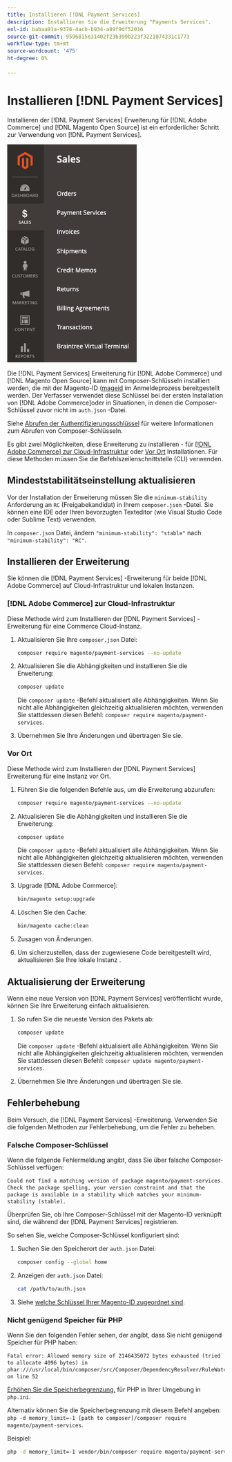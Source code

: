 ```yaml
---
title: Installieren [!DNL Payment Services]
description: Installieren Sie die Erweiterung "Payments Services".
exl-id: babaa91a-9376-4acb-b934-a89f9df52016
source-git-commit: 9596815e31402f23b399b223f3221074331c1773
workflow-type: tm+mt
source-wordcount: '475'
ht-degree: 0%

---
```


# Installieren [!DNL Payment Services]

Installieren der [!DNL Payment Services] Erweiterung für [!DNL Adobe Commerce] und [!DNL Magento Open Source] ist ein erforderlicher Schritt zur Verwendung von [!DNL Payment Services].

![[!DNL Payment Services] Admin-Ansicht der Erweiterung](assets/admin-view.png)

Die [!DNL Payment Services] Erweiterung für [!DNL Adobe Commerce] und [!DNL Magento Open Source] kann mit Composer-Schlüsseln installiert werden, die mit der Magento-ID ([mageid](https://devdocs.magento.com/marketplace/sellers/profile-personal.html#field-descriptions) im Anmeldeprozess bereitgestellt werden. Der Verfasser verwendet diese Schlüssel bei der ersten Installation von [!DNL Adobe Commerce]oder in Situationen, in denen die Composer-Schlüssel zuvor nicht im `auth.json` -Datei.

Siehe [Abrufen der Authentifizierungsschlüssel](https://devdocs.magento.com/guides/v2.4/install-gde/prereq/connect-auth.html) für weitere Informationen zum Abrufen von Composer-Schlüsseln.

Es gibt zwei Möglichkeiten, diese Erweiterung zu installieren - für [[!DNL Adobe Commerce] zur Cloud-Infrastruktur](install.md#adobe-commerce-on-cloud-infrastructure) oder [Vor Ort](install.md#on-premises) Installationen. Für diese Methoden müssen Sie die Befehlszeilenschnittstelle (CLI) verwenden.

## Mindeststabilitätseinstellung aktualisieren

Vor der Installation der Erweiterung müssen Sie die `minimum-stability` Anforderung an `RC` (Freigabekandidat) in Ihrem `composer.json` -Datei. Sie können eine IDE oder Ihren bevorzugten Texteditor (wie Visual Studio Code oder Sublime Text) verwenden.

In `composer.json` Datei, ändern `"minimum-stability": "stable"` nach `"minimum-stability": "RC"`.

## Installieren der Erweiterung

Sie können die [!DNL Payment Services] -Erweiterung für beide [!DNL Adobe Commerce] auf Cloud-Infrastruktur und lokalen Instanzen.

### [!DNL Adobe Commerce] zur Cloud-Infrastruktur

Diese Methode wird zum Installieren der [!DNL Payment Services] -Erweiterung für eine Commerce Cloud-Instanz.

1. Aktualisieren Sie Ihre `composer.json` Datei:

   ```bash
   composer require magento/payment-services --no-update
   ```

1. Aktualisieren Sie die Abhängigkeiten und installieren Sie die Erweiterung:

   ```bash
   composer update
   ```

   Die `composer update` -Befehl aktualisiert alle Abhängigkeiten. Wenn Sie nicht alle Abhängigkeiten gleichzeitig aktualisieren möchten, verwenden Sie stattdessen diesen Befehl: `composer require magento/payment-services`.

1. Übernehmen Sie Ihre Änderungen und übertragen Sie sie.

### Vor Ort

Diese Methode wird zum Installieren der [!DNL Payment Services] Erweiterung für eine Instanz vor Ort.

1. Führen Sie die folgenden Befehle aus, um die Erweiterung abzurufen:

   ```bash
   composer require magento/payment-services --no-update
   ```

1. Aktualisieren Sie die Abhängigkeiten und installieren Sie die Erweiterung:

   ```bash
   composer update
   ```

   Die `composer update` -Befehl aktualisiert alle Abhängigkeiten. Wenn Sie nicht alle Abhängigkeiten gleichzeitig aktualisieren möchten, verwenden Sie stattdessen diesen Befehl: `composer require magento/payment-services`.

1. Upgrade [!DNL Adobe Commerce]:

   ```bash
   bin/magento setup:upgrade
   ```

1. Löschen Sie den Cache:

   ```bash
   bin/magento cache:clean
   ```

1. Zusagen von Änderungen.
1. Um sicherzustellen, dass der zugewiesene Code bereitgestellt wird, aktualisieren Sie Ihre lokale Instanz .

## Aktualisierung der Erweiterung

Wenn eine neue Version von [!DNL Payment Services] veröffentlicht wurde, können Sie Ihre Erweiterung einfach aktualisieren.

1. So rufen Sie die neueste Version des Pakets ab:

   ```bash
   composer update
   ```

   Die `composer update` -Befehl aktualisiert alle Abhängigkeiten. Wenn Sie nicht alle Abhängigkeiten gleichzeitig aktualisieren möchten, verwenden Sie stattdessen diesen Befehl: `composer update magento/payment-services`.

1. Übernehmen Sie Ihre Änderungen und übertragen Sie sie.

## Fehlerbehebung

Beim Versuch, die [!DNL Payment Services] -Erweiterung. Verwenden Sie die folgenden Methoden zur Fehlerbehebung, um die Fehler zu beheben.

### Falsche Composer-Schlüssel

Wenn die folgende Fehlermeldung angibt, dass Sie über falsche Composer-Schlüssel verfügen:

```terminal
Could not find a matching version of package magento/payment-services. Check the package spelling, your version constraint and that the package is available in a stability which matches your minimum-stability (stable).
```

Überprüfen Sie, ob Ihre Composer-Schlüssel mit der Magento-ID verknüpft sind, die während der [!DNL Payment Services] registrieren.

So sehen Sie, welche Composer-Schlüssel konfiguriert sind:

1. Suchen Sie den Speicherort der `auth.json` Datei:

   ```bash
   composer config --global home
   ```

1. Anzeigen der `auth.json` Datei:

   ```bash
   cat /path/to/auth.json
   ```

1. Siehe [welche Schlüssel Ihrer Magento-ID zugeordnet sind](https://devdocs.magento.com/guides/v2.4/install-gde/prereq/connect-auth.html).

### Nicht genügend Speicher für PHP

Wenn Sie den folgenden Fehler sehen, der angibt, dass Sie nicht genügend Speicher für PHP haben:

```terminal
Fatal error: Allowed memory size of 2146435072 bytes exhausted (tried to allocate 4096 bytes) in phar:///usr/local/bin/composer/src/Composer/DependencyResolver/RuleWatchGraph.php on line 52
```

[Erhöhen Sie die Speicherbegrenzung.](https://devdocs.magento.com/cloud/project/magento-app-php-ini.html#increase-php-memory-limit) für PHP in Ihrer Umgebung in `php.ini`.

Alternativ können Sie die Speicherbegrenzung mit diesem Befehl angeben: `php -d memory_limit=-1 [path to composer]/composer require magento/payment-services`.

Beispiel:

```bash
php -d memory_limit=-1 vendor/bin/composer require magento/payment-services
```
